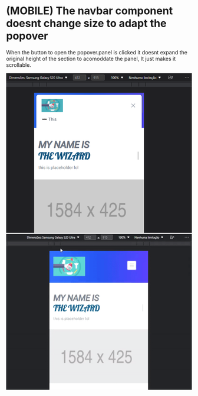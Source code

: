 # (MOBILE) The navbar component doesnt change size to adapt the popover

When the button to open the popover.panel is clicked it doesnt expand the original height of the section to acomoddate the panel, It just makes it scrollable.

![Screenshot of the bug](./screenshot1.png)
![Gif of the bug](./headlessbug.gif)


